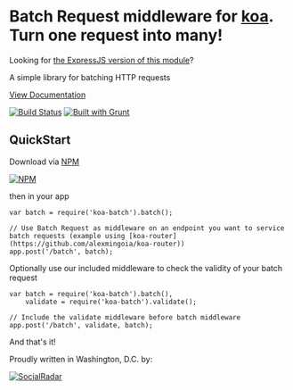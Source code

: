 Batch Request middleware for [koa](http://koajs.com). Turn one request into many!
=======

Looking for [the ExpressJS version of this module](https://github.com/socialradar/batch-request)?

A simple library for batching HTTP requests

[View Documentation](http://batch-request.socialradar.com)

[![Build Status](https://travis-ci.org/socialradar/batch-request.png?branch=master)](https://travis-ci.org/socialradar/batch-request) [![Built with Grunt](https://cdn.gruntjs.com/builtwith.png)](http://gruntjs.com/)

## QuickStart

Download via [NPM](http://npmjs.org)

[![NPM](https://nodei.co/npm/batch-request.png?compact=true)](https://nodei.co/npm/batch-request/)

then in your app

    var batch = require('koa-batch').batch();

    // Use Batch Request as middleware on an endpoint you want to service batch requests (example using [koa-router](https://github.com/alexmingoia/koa-router))
    app.post('/batch', batch);


Optionally use our included middleware to check the validity of your batch request

    var batch = require('koa-batch').batch(),
        validate = require('koa-batch').validate();

    // Include the validate middleware before batch middleware
    app.post('/batch', validate, batch);

And that's it!

Proudly written in Washington, D.C. by:

[![SocialRadar](https://raw.github.com/socialradar/batch-request/master/social-radar-black-orange.png)](http://socialradar.com)
